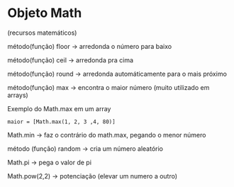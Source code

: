 # Objeto Math

(recursos matemáticos)

método(função) floor -> arredonda o número para baixo 

método(função) ceil -> arredonda pra cima 

método(função) round -> arredonda automáticamente para o mais próximo 

método(função) max -> encontra o maior número (muito utilizado em arrays)

Exemplo do Math.max em um array

    maior = [Math.max(1, 2, 3 ,4, 80)]

Math.min -> faz o contrário do math.max, pegando o menor número 

método (função) random -> cria um número aleatório 

Math.pi -> pega o valor de pi 

Math.pow(2,2) -> potenciação (elevar um numero a outro)



